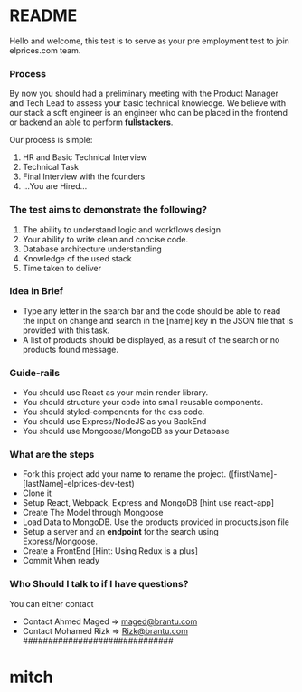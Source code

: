 # README #

Hello and welcome, this test is to serve as your pre employment test to join elprices.com team. 

### Process ###
By now you should had a preliminary meeting with the Product Manager and Tech Lead to assess your basic technical knowledge. We believe with our stack a soft engineer is an engineer who can be placed in the frontend or backend an able to perform **fullstackers**.

Our process is simple:
1. HR and Basic Technical Interview
2. Technical Task
3. Final Interview with the founders
4.   ...You are Hired...

### The test aims to demonstrate the following? ###
1. The ability to understand logic and workflows design
2. Your ability to write clean and concise code.
3. Database architecture understanding
4. Knowledge of the used stack
5. Time taken to deliver

### Idea in Brief ###
* Type any letter in the search bar and the code should be able to read the input on change and search in the [name] key in the JSON file that is provided with this task.
* A list of products should be displayed, as a result of the search or no products found message.

### Guide-rails ###
- You should use React as your main render library.
- You should structure your code into small reusable components.
- You should styled-components for the css code.
- You should use Express/NodeJS as you BackEnd
- You should use Mongoose/MongoDB as your Database

### What are the steps ###
* Fork this project add your name to rename the project. ([firstName]-[lastName]-elprices-dev-test)
* Clone it
* Setup React, Webpack, Express and MongoDB [hint use react-app]
* Create The Model through Mongoose
* Load Data to MongoDB. Use the products provided in products.json file
* Setup a server and an **endpoint** for the search using Express/Mongoose.
* Create a FrontEnd [Hint: Using Redux is a plus]
* Commit When ready

### Who Should I talk to if I have questions? ###
You can either contact
* Contact Ahmed Maged  => maged@brantu.com
* Contact Mohamed Rizk  => Rizk@brantu.com
##############################
# mitch
